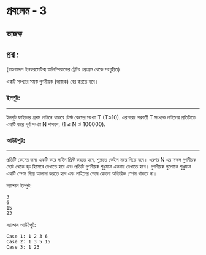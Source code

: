 # প্রবলেম - 3
## ভাজক


## প্রশ্ন :
(বাংলাদেশ ইনফরমেটিক্স অলিম্পিয়াডের ট্রেনিং প্রোগ্রাম থেকে সংগৃহীত)

একটি সংখ্যার সমস্ত গুণনীয়ক (ভাজক) বের করতে হবে।



### ইনপুট:
------------------

ইনপুট ফাইলের প্রথম লাইনে থাকবে টেস্ট কেসের সংখ্যা T (T≤10). এরপরের পরবর্তী T সংখ্যক লাইনের প্রতিটিতে একটি করে পূর্ণ সংখ্যা N থাকবে, (1 ≤ N ≤ 100000).



### আউটপুট:
-------------------

প্রতিটি কেসের জন্য একটি করে লাইন প্রিন্ট করতে হবে, শুরুতে কেইস নম্বর দিতে হবে। এরপর N এর সকল গুণনীয়ক ছোট থেকে বড় হিসেবে দেখাতে হবে এবং প্রতিটি গুণনীয়ক শুধুমাত্র একবার দেখাতে হবে। গুণনীয়ক গুলোকে শুধুমাত্র একটি স্পেস দিয়ে আলাদা করতে হবে এবং লাইনের শেষে কোনো অতিরিক্ত স্পেস থাকবে না।


স্যাম্পল ইনপুট:
```
3
6
15
23
```




স্যাম্পল আউটপুট:

```
Case 1: 1 2 3 6
Case 2: 1 3 5 15
Case 3: 1 23
```